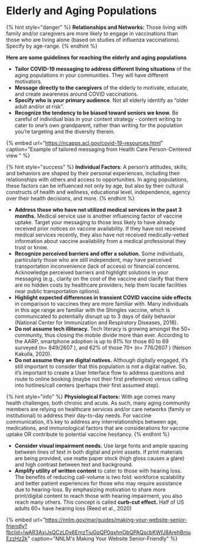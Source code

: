 # Elderly and Aging Populations

{% hint style="danger" %}
**Relationships and Networks:** Those living with family and/or caregivers are more likely to engage in vaccinations than those who are living alone \(based on studies of influenza vaccinations\). Specify by age-range.
{% endhint %}

**Here are some guidelines for reaching the elderly and aging populations**

* **Tailor COVID-19 messaging to address different living situations** of the aging populations in your communities. They will have different motivators.
* **Message directly to the** **caregivers** of the elderly to motivate, educate, and create awareness around COVID vaccinations.
* **Specify who is your primary audience**. Not all elderly identify as “older adult and/or at risk”.
* **Recognize the tendency to be biased toward seniors we know.** Be careful of individual bias in your content strategy - content writing to cater to one’s own grandparent, rather than writing for the population you’re targeting and the diversity therein.

{% embed url="https://ncapps.acl.gov/covid-19-resources.html" caption="Example of tailored messaging from Health Care Person-Centered view " %}

{% hint style="success" %}
**Individual Factors**: A person’s attitudes, skills, and behaviors are shaped by their personal experiences, including their relationships with others and access to opportunities. In aging populations, these factors can be influenced not only by age, but also by their cultural constructs of health and wellness, educational level, independence, agency over their health decisions, and more.
{% endhint %}

* **Address those who have not utilized medical services in the past 3 months.** Medical service use is another influencing factor of vaccine uptake. Target your messaging to those less likely to have already received prior notices on vaccine availability. If they have not received medical services recently, they also have not received medically-vetted information about vaccine availability from a medical professional they trust or know.
* **Recognize perceived barriers and offer a solution.** Some individuals, particularly those who are still independent, may have perceived transportation inconvenience \(lack of access\) or financial concerns. Acknowledge perceived barriers and highlight solutions in your messaging \(e.g., clarity on the cost of the vaccine and clarify that there are no hidden costs by healthcare providers; help them locate facilities near public transportation options\).
* **Highlight expected differences in transient COVID vaccine side effects** in comparison to vaccines they are more familiar with. Many individuals in this age range are familiar with the Shingles vaccine, which is communicated to potentially disrupt up to 3 days of daily behavior \(National Center for Immunization and Respiratory Diseases, 2018\). 
* **Do not assume tech illiteracy.** Tech literacy is growing amongst the 50+ community, thus closing the mobile divide more than ever. According to the AARP, smartphone adoption is up to 81% for those 60 to 69 surveyed \(n= 849/2607 \), and 62% of those 70+ \(n= 776/2607 \) \(Nelson Kakulla, 2020\). 
* **Do not assume they are digital natives.** Although digitally engaged, it’s still important to consider that this population is not a digital native. So, it’s important to create a User Interface flow to address questions and route to online booking \(maybe not their first preference\) versus calling into hotlines/call centers \(perhaps their first assumed step\).

{% hint style="info" %}
**Physiological Factors:** With age comes many health challenges, both chronic and acute. As such, many aging community members are relying on healthcare services and/or care networks \(family or institutional\) to address their day-to-day needs. For vaccine communication, it’s key to address any interrelationships between age, medications, and immunological factors that are considerations for vaccine uptake OR contribute to potential vaccine hesitancy.
{% endhint %}

* **Consider visual impairment needs.** Use large fonts and ample spacing between lines of text in both digital and print assets. If print materials are being provided, use matte paper stock \(high gloss causes a glare\) and high contrast between text and background.
* **Amplify utility of written content** to cater to those with hearing loss. The benefits of reducing call-volume is two fold: workforce scalability and better patient experiences for those who may require assistance due to hearing-loss. By emphasizing motivation to share more print/digital content to reach those with hearing impairment, you also reach many others. This concept is called **curb-cut effect.** Half of US adults 60+ have hearing loss \(Reed et al., 2020\)

{% embed url="https://nnlm.gov/mar/guides/making-your-website-senior-friendly?fbclid=IwAR3AxiJsQCzLDx6EmzTiuGqQP0qxhnObQPAQscbKWfJ8ArehBniuEzzHz2k" caption="NNLM\'s Making Your Website Senior-Friendly" %}

